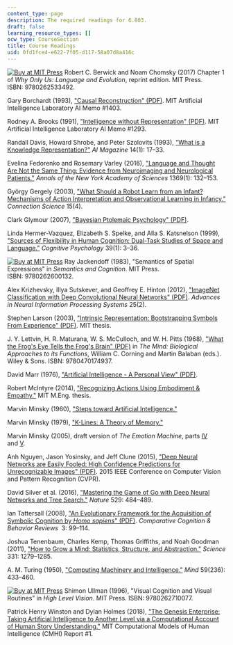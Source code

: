 ```yaml
---
content_type: page
description: The required readings for 6.803.
draft: false
learning_resource_types: []
ocw_type: CourseSection
title: Course Readings
uid: 0fd1fce4-e622-7f05-d117-58a07d8a416c
---
```

[![Buy at MIT Press](/images/mp_logo.gif)](https://mitpress.mit.edu/9780262533492) Robert C. Berwick and Noam Chomsky (2017) Chapter 1 of *Why Only Us: Language and Evolution*, reprint edition. MIT Press. ISBN: 9780262533492.

Gary Borchardt (1993), ["Causal Reconstruction" (PDF)](https://groups.csail.mit.edu/infolab/publications/Borchardt-AIM1403.pdf). MIT Artificial Intelligence Laboratory AI Memo #1403.

Rodney A. Brooks (1991), ["Intelligence without Representation" (PDF)](https://core.ac.uk/download/pdf/4383695.pdf). MIT Artificial Intelligence Laboratory AI Memo #1293.

Randall Davis, Howard Shrobe, and Peter Szolovits (1993), ["What is a Knowledge Representation?"](https://groups.csail.mit.edu/medg/ftp/psz/k-rep.html) *AI Magazine* 14(1): 17–33.

Evelina Fedorenko and Rosemary Varley (2016), ["Language and Thought Are Not the Same Thing: Evidence from Neuroimaging and Neurological Patients."](https://www.ncbi.nlm.nih.gov/pmc/articles/PMC4874898/) *Annals of the New York Academy of Sciences* 1369(1): 132–153.

György Gergely (2003), ["What Should a Robot Learn from an Infant? Mechanisms of Action Interpretation and Observational Learning in Infancy."](https://www.researchgate.net/publication/28763919_What_should_a_robot_learn_from_an_infant_Mechanisms_of_action_interpretation_and_observational_learning_in_infancy) *Connection Science* 15(4). 

Clark Glymour (2007), ["Bayesian Ptolemaic Psychology" (PDF)](https://perception.jhu.edu/chaz/teaching/courses/tp/files/readings/7/Glymour_2007___Bayesian_ptolemaic_psychology.pdf).

Linda Hermer-Vazquez, Elizabeth S. Spelke, and Alla S. Katsnelson (1999), ["Sources of Flexibility in Human Cognition: Dual-Task Studies of Space and Language."](https://www.ncbi.nlm.nih.gov/pubmed/10433786) *Cognitive Psychology* 39(1): 3–36.

[![Buy at MIT Press](/images/mp_logo.gif)](https://mitpress.mit.edu/9780262600132) Ray Jackendoff (1983), "Semantics of Spatial Expressions" in *Semantics and Cognition*. MIT Press. ISBN: 9780262600132.

Alex Krizhevsky, Illya Sutskever, and Geoffrey E. Hinton (2012), ["ImageNet Classification with Deep Convolutional Neural Networks" (PDF)](https://papers.nips.cc/paper/4824-imagenet-classification-with-deep-convolutional-neural-networks.pdf). *Advances in Neural Information Processing Systems* 25(2).

Stephen Larson (2003), ["Intrinsic Representation: Bootstrapping Symbols From Experience" (PDF)](http://groups.csail.mit.edu/genesis/papers/Larson2003.pdf). MIT thesis.

J. Y. Lettvin, H. R. Maturana, W. S. McCulloch, and W. H. Pitts (1968), ["What the Frog's Eye Tells the Frog's Brain" (PDF)](https://neuromajor.ucr.edu/courses/WhatTheFrogsEyeTellsTheFrogsBrain.pdf) in *The Mind: Biological Approaches to its Functions*, William C. Corning and Martin Balaban (eds.). Wiley & Sons. ISBN: 9780470174937.

David Marr (1976), ["Artificial Intelligence - A Personal View" (PDF)](https://cbmm.mit.edu/sites/default/files/documents/marr.pdf).

Robert McIntyre (2014), ["Recognizing Actions Using Embodiment & Empathy."](https://dspace.mit.edu/handle/1721.1/91697) MIT M.Eng. thesis.

Marvin Minsky (1960), ["Steps toward Artificial Intelligence."](https://doi.org/10.1109/JRPROC.1961.287775) 

Marvin Minsky (1979), ["K-Lines: A Theory of Memory."](https://dspace.mit.edu/handle/1721.1/5739)

Marvin Minsky (2005), draft version of *The Emotion Machine*, parts [IV](http://web.media.mit.edu/~minsky/eb4.html) and [V](http://web.media.mit.edu/~minsky/eb5.html).

Anh Nguyen, Jason Yosinsky, and Jeff Clune (2015), ["Deep Neural Networks are Easily Fooled: High Confidence Predictions for Unrecognizable Images" (PDF)](https://www.cv-foundation.org/openaccess/content_cvpr_2015/papers/Nguyen_Deep_Neural_Networks_2015_CVPR_paper.pdf). 2015 IEEE Conference on Computer Vision and Pattern Recognition (CVPR).

David Silver et al. (2016), ["Mastering the Game of Go with Deep Neural Networks and Tree Search."](https://www.nature.com/articles/nature16961) *Nature* 529: 484–489.

Ian Tattersall (2008), ["An Evolutionary Framework for the Acquisition of Symbolic Cognition by *Homo sapiens*" (PDF)](http://comparative-cognition-and-behavior-reviews.org/wp/wp-content/uploads/2013/10/vol_3_tattersall.pdf). *Comparative Cognition & Behavior Reviews*  3: 99–114.

Joshua Tenenbaum, Charles Kemp, Thomas Griffiths, and Noah Goodman (2011), ["How to Grow a Mind: Statistics, Structure, and Abstraction."](https://www.ncbi.nlm.nih.gov/pubmed/21393536) *Science* 331: 1279–1285.

A. M. Turing (1950), ["Computing Machinery and Intelligence."](https://academic.oup.com/mind/article/LIX/236/433/986238) *Mind* 59(236): 433–460.

[![Buy at MIT Press](/images/mp_logo.gif)](https://mitpress.mit.edu/9780262710077) Shimon Ullman (1996), "Visual Cognition and Visual Routines" in *High Level Vision*. MIT Press. ISBN: 9780262710077.

Patrick Henry Winston and Dylan Holmes (2018), ["The Genesis Enterprise: Taking Artificial Intelligence to Another Level via a Computational Account of Human Story Understanding."](https://dspace.mit.edu/handle/1721.1/119651) MIT Computational Models of Human Intelligence (CMHI) Report #1.